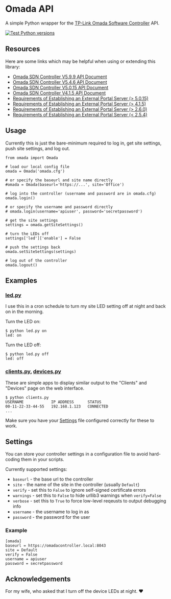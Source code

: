 # Omada API

A simple Python wrapper for the [TP-Link Omada Software Controller](https://www.tp-link.com/us/support/download/omada-software-controller/) API.

[![Test Python versions](https://github.com/ghaberek/omada-api/actions/workflows/versions.yml/badge.svg)](https://github.com/ghaberek/omada-api/actions/workflows/versions.yml)

## Resources

Here are some links which may be helpful when using or extending this library:

- [Omada SDN Controller V5.9.9 API Document](https://community.tp-link.com/en/business/forum/topic/590430?replyId=1196216)
- [Omada SDN Controller V5.4.6 API Document](https://community.tp-link.com/en/business/forum/topic/590430?replyId=1196214)
- [Omada SDN Controller V5.0.15 API Document](https://community.tp-link.com/en/business/forum/topic/529298?replyId=1044808)
- [Omada SDN Controller V4.1.5 API Document](https://community.tp-link.com/en/business/forum/topic/253944?replyId=565824)
- [Requirements of Establishing an External Portal Server (> 5.0.15)](https://www.tp-link.com/us/support/faq/3231/)
- [Requirements of Establishing an External Portal Server (> 4.1.5)](https://www.tp-link.com/us/support/faq/2907/)
- [Requirements of Establishing an External Portal Server (> 2.6.0)](https://www.tp-link.com/us/support/faq/2274/)
- [Requirements of Establishing an External Portal Server (< 2.5.4)](https://www.tp-link.com/us/support/faq/928/)

## Usage

Currently this is just the bare-minimum required to log in, get site settings, push site settings, and log out.

```
from omada import Omada

# load our local config file
omada = Omada('omada.cfg')

# or specify the baseurl and site name directly
#omada = Omada(baseurl='https://...', site='Office')

# log into the controller (username and password are in omada.cfg)
omada.login()

# or specify the username and password directly
# omada.login(username='apiuser', password='secretpassword')

# get the site settings
settings = omada.getSiteSettings()

# turn the LEDs off
settings['led']['enable'] = False

# push the settings back
omada.setSiteSettings(settings)

# log out of the controller
omada.logout()
```

## Examples

### [led.py](led.py)

I use this in a cron schedule to turn my site LED setting off at night and back on in the morning.

Turn the LED on:

```
$ python led.py on
led: on
```
Turn the LED off:

```
$ python led.py off
led: off
```

### [clients.py](clients.py), [devices.py](devices.py)

These are simple apps to display similar output to the "Clients" and "Devices" page on the web interface.

```
$ python clients.py
USERNAME            IP ADDRESS      STATUS
00-11-22-33-44-55   192.168.1.123   CONNECTED
...
```

Make sure you have your [Settings](#Settings) file configured correctly for these to work.

## Settings

You can store your controller settings in a configuration file to avoid hard-coding them in your scripts.

Currently supported settings:

- `baseurl` - the base url to the controller
- `site` - the name of the site in the controller (usually `Default`)
- `verify` - set this to `False` to ignore self-signed certificate errors
- `warnings` - set this to `False` to hide urllib3 warnings when `verify=False`
- `verbose` - set this to `True` to force low-level reqeusts to output debugging info
- `username` - the username to log in as
- `password` - the password for the user

### Example

```
[omada]
baseurl = https://omadacontroller.local:8043
site = Default
verify = False
username = apiuser
password = secretpassword
```

## Acknowledgements

For my wife, who asked that I turn off the device LEDs at night. :heart:
